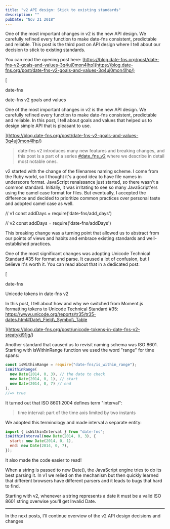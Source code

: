 ```yaml
---
title: "v2 API design: Stick to existing standards"
description: ""
pubDate: "Nov 21 2018"
---
```


One of the most important changes in v2 is the new API design. We carefully refined every function to make date-fns consistent, predictable and reliable. This post is the third post on API design where I tell about our decision to stick to existing standards.

You can read the opening post here: [https://blog.date-fns.org/post/date-fns-v2-goals-and-values-3q4uj0mon4lhp](https://blog.date-fns.org/post/date-fns-v2-goals-and-values-3q4uj0mon4lhp/)

[

date-fns

date-fns v2 goals and values

One of the most important changes in v2 is the new API design. We carefully refined every function to make date-fns consistent, predictable and reliable. In this post, I tell about goals and values that helped us to design simple API that is pleasant to use.

](https://blog.date-fns.org/post/date-fns-v2-goals-and-values-3q4uj0mon4lhp/)

> date-fns v2 introduces many new features and breaking changes, and this post is a part of a series [#date_fns_v2](https://blog.date-fns.org/tag/date_fns_v2/) where we describe in detail most notable ones.

v2 started with the change of the filenames naming scheme. I come from the Ruby world, so I thought it's a good idea to have file names in underscore format. JavaScript renaissance just started, so there wasn't a common standard. Initially, it was irritating to see so many JavaScript'ers using the camel case format for files. But eventually, I accepted the difference and decided to prioritize common practices over personal taste and adopted camel case as well.

// v1
const addDays = require('date-fns/add_days')

// v2
const addDays = require('date-fns/addDays')

This breaking change was a turning point that allowed us to abstract from our points of views and habits and embrace existing standards and well-established practices.

One of the most significant changes was adopting Unicode Technical Standard #35 for format and parse. It caused a lot of confusion, but I believe it's worth it. You can read about that in a dedicated post:

[

date-fns

Unicode tokens in date-fns v2

In this post, I tell about how and why we switched from Moment.js formatting tokens to Unicode Technical Standard #35: https://www.unicode.org/reports/tr35/tr35-dates.html#Date\_Field\_Symbol\_Table

](https://blog.date-fns.org/post/unicode-tokens-in-date-fns-v2-sreatyki91jg/)

Another standard that caused us to revisit naming schema was ISO 8601. Starting with isWithinRange function we used the word "range" for time spans:

```js
const isWithinRange = require("date-fns/is_within_range");
isWithinRange(
  new Date(2014, 0, 3), // the date to check
  new Date(2014, 0, 1), // start
  new Date(2014, 0, 7) // end
);
//=> true
```

It turned out that ISO 8601:2004 defines term "interval":

> time interval: part of the time axis limited by two instants

We adopted this terminology and made interval a separate entity:

```js
import { isWithinInterval } from "date-fns";
isWithinInterval(new Date(2014, 0, 3), {
  start: new Date(2014, 0, 1),
  end: new Date(2014, 0, 7),
});
```

It also made the code easier to read!

When a string is passed to new Date(), the JavaScript engine tries to do its best parsing it. In v1 we relied on the mechanism but then quickly learned that different browsers have different parsers and it leads to bugs that hard to find.

Starting with v2, whenever a string represents a date it must be a valid ISO 8601 string overwise you'll get Invalid Date.

---

In the next posts, I'll continue overview of the v2 API design decisions and changes
